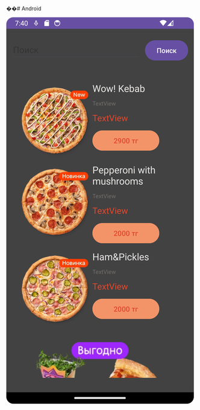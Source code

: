 ��#   A n d r o i d 

![main](https://github.com/NurzatGitHub/Android/blob/main/lab1/screen_main.png)
